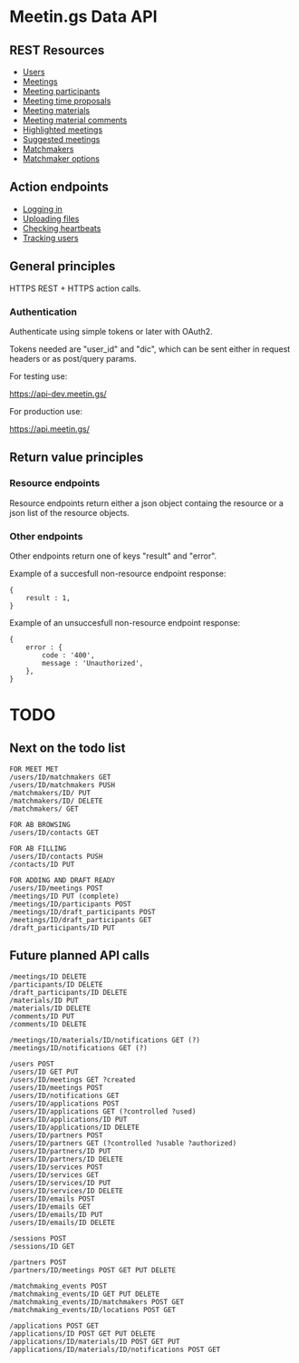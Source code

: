# Meetin.gs Data API

## REST Resources

* [Users](resources/users)
* [Meetings](resources/meetings)
* [Meeting participants](resources/meeting_participants)
* [Meeting time proposals](resources/meeting_time_proposals)
* [Meeting materials](resources/meeting_materials)
* [Meeting material comments](resources/meeting_material_comments)
* [Highlighted meetings](resources/highlighted_meetings)
* [Suggested meetings](resources/suggested_meetings)
* [Matchmakers](resources/matchmakers)
* [Matchmaker options](resources/matchmaker_options)

## Action endpoints

* [Logging in](actions/login)
* [Uploading files](actions/uploads)
* [Checking heartbeats](actions/heartbeat)
* [Tracking users](actions/track)

## General principles
HTTPS REST + HTTPS action calls.
### Authentication
Authenticate using simple tokens or later with OAuth2.

Tokens needed are "user_id" and "dic", which can be sent either in request headers or as post/query params.

For testing use:

https://api-dev.meetin.gs/

For production use:

https://api.meetin.gs/

## Return value principles

### Resource endpoints

Resource endpoints return either a json object containg the resource or a json list of the resource objects.

### Other endpoints

Other endpoints return one of keys "result" and "error".

Example of a succesfull non-resource endpoint response:

    {
        result : 1,
    }

Example of an unsuccesfull non-resource endpoint response:

    {
        error : {
            code : '400',
            message : 'Unauthorized',
        },
    }

# TODO

## Next on the todo list

    FOR MEET MET
    /users/ID/matchmakers GET
    /users/ID/matchmakers PUSH
    /matchmakers/ID/ PUT
    /matchmakers/ID/ DELETE
    /matchmakers/ GET

    FOR AB BROWSING
    /users/ID/contacts GET

    FOR AB FILLING
    /users/ID/contacts PUSH
    /contacts/ID PUT

    FOR ADDING AND DRAFT READY
    /users/ID/meetings POST
    /meetings/ID PUT (complete)
    /meetings/ID/participants POST
    /meetings/ID/draft_participants POST
    /meetings/ID/draft_participants GET
    /draft_participants/ID PUT


## Future planned API calls

    /meetings/ID DELETE
    /participants/ID DELETE
    /draft_participants/ID DELETE
    /materials/ID PUT
    /materials/ID DELETE
    /comments/ID PUT
    /comments/ID DELETE

    /meetings/ID/materials/ID/notifications GET (?)
    /meetings/ID/notifications GET (?)

    /users POST
    /users/ID GET PUT
    /users/ID/meetings GET ?created
    /users/ID/meetings POST
    /users/ID/notifications GET
    /users/ID/applications POST 
    /users/ID/applications GET (?controlled ?used)
    /users/ID/applications/ID PUT
    /users/ID/applications/ID DELETE
    /users/ID/partners POST
    /users/ID/partners GET (?controlled ?usable ?authorized)
    /users/ID/partners/ID PUT
    /users/ID/partners/ID DELETE
    /users/ID/services POST
    /users/ID/services GET
    /users/ID/services/ID PUT
    /users/ID/services/ID DELETE
    /users/ID/emails POST
    /users/ID/emails GET
    /users/ID/emails/ID PUT
    /users/ID/emails/ID DELETE

    /sessions POST
    /sessions/ID GET

    /partners POST
    /partners/ID/meetings POST GET PUT DELETE

    /matchmaking_events POST
    /matchmaking_events/ID GET PUT DELETE
    /matchmaking_events/ID/matchmakers POST GET
    /matchmaking_events/ID/locations POST GET

    /applications POST GET
    /applications/ID POST GET PUT DELETE
    /applications/ID/materials/ID POST GET PUT
    /applications/ID/materials/ID/notifications POST GET


